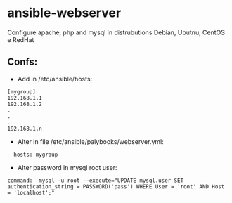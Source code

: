 # ansible-webserver
Configure apache, php and mysql in distrubutions Debian, Ubutnu, CentOS e RedHat

## Confs:

* Add in /etc/ansible/hosts:

```
[mygroup] 
192.168.1.1
192.168.1.2
.
.
.
192.168.1.n
```

* Alter in file /etc/ansible/palybooks/webserver.yml:

```
- hosts: mygroup
```

* Alter password in mysql root user:

```
command:  mysql -u root --execute="UPDATE mysql.user SET authentication_string = PASSWORD('pass') WHERE User = 'root' AND Host = 'localhost';"
```
